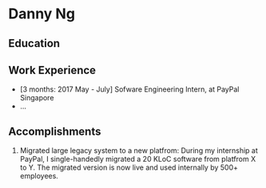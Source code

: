 # Danny Ng

## Education

## Work Experience

* [3 months: 2017 May - July] Sofware Engineering Intern, at PayPal Singapore
* ...

## Accomplishments

1. Migrated large legacy system to a new platfrom: During my internship at PayPal, I single-handedly migrated a 20 KLoC software from platfrom X to Y. The migrated version is now live and used internally by 500+ employees.